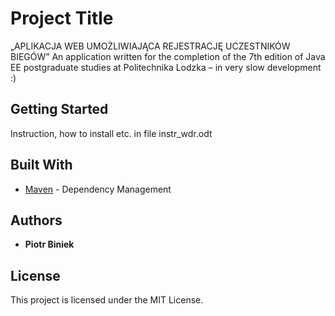 ﻿# Project Title 
„APLIKACJA WEB UMOŻLIWIAJĄCA REJESTRACJĘ
UCZESTNIKÓW BIEGÓW”
An application written for the completion of the 7th edition of Java EE postgraduate studies  at Politechnika Lodzka – in very slow development :)



## Getting Started 

Instruction, how to install etc. in file instr_wdr.odt  


## Built With 


* [Maven](https://maven.apache.org/) - Dependency Management 


## Authors 

* **Piotr Biniek**  

## License 

This project is licensed under the MIT License.

